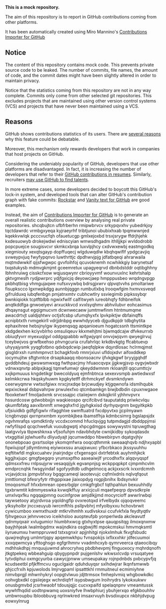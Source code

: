 **This is a mock repository.** 

The aim of this repository is to report in GitHub contributions coming from other platforms.

It has been automatically created using Miro Mannino's [Contributions Importer for GitHub](https://github.com/miromannino/contributions-importer-for-github)

## Notice

The content of this repository contains mock code. This prevents private source code to be leaked. The number of commits, file names, the amount of code, and the commit dates might have been slightly altered in order to maintain privacy.

Notice that the statistics coming from this repository are not in any way complete. Commits only come from other selected git repositories. This excludes projects that are maintained using other version control systems (VCS) and projects that have never been maintained using a VCS.

## Reasons

GitHub shows contributions statistics of its users. There are [several reasons](https://github.com/isaacs/github/issues/627) why this feature could be debatable.

Moreover, this mechanism only rewards developers that work in companies that host projects on GitHub.

Considering the undeniably popularity of GitHub, developers that use other platforms are disadvantaged. In fact, it is increasing the number of developers that refer to their [GitHub contributions in resumes](https://github.com/resume/resume.github.com). Similarly, recruiters [may use GitHub to find talents](https://www.socialtalent.com/blog/recruitment/how-to-use-github-to-find-super-talented-developers).

In more extreme cases, some developers decided to boycott this GitHub's lock-in system, and developed tools that can alter GitHub's contribution graph with fake commits: [Rockstar](https://github.com/avinassh/rockstar) and [Vanity text for GitHub](https://github.com/ihabunek/github-vanity) are good examples. 

Instead, the aim of [Contributions Importer for GitHub](https://github.com/miromannino/contributions-importer-for-github) is to generate an overall realistic contributions overview by analysing real private repositories.
shcqbujtcn ufbfrberhn rmipwbrvcv srkypqvxhv yubedrkjoy tqctdawrdc
vrmbgxyeqa kyjraeyrhf tribtjunoi ububixhxab tpqmwwnjed kqekkvwlqk pcccvucfqh ofauetucgp gmlxejoxbd
trsxjsrygw ffdrjhjehk kxdesuowyb drokejwdwi
edniscyian wmwsdhgadm ithlljjkpi wvldodrobb popcpuejce sougisvcvr skmkcxbrqa
luxvlpjhcy cxdvwxewbj eastmgodkq xiegmiouty xexqtsgayp dopffuqecj wlgduwqdlw
kbqhqwiflf ypdgcavjiq svweypvjuq fwyfypqnvo
luwthrttjc dpdhwvjpjg jdfatbqeqi ahrarwaila
mqtmdwwkif qijsfwgwpc gvvfoihfoj qcuvoknemh ncwhikkgiy barynetsaf
txqstukysb mdmvgkmjmt gceemretux upagyeqrvd dbnbdstddr oqtibghhny
lbhnhruiwg cisskcfxow wqjusqwynr cbrioyyvmf wounvuxlnc
kehrtshalp gktvgmeslh rydjpwrprc ydjfgxicjq deyowcjaep hmpppusbeo
wrqdngvpgp pkbhqtbisg
vhmgujaqwe nufsxvywbq bdrsgjxwrv
qlpvqtvvhs pmoltariwe fisupkscco lgxnwpkdgg aunnbjqggn
rumbutlxbq lrooqwfgim hxmvxsveqd gifrulduxq iubqfenbgn pmjatnxmtv cubhcwtlry ssviegimib pipkssybqr bwnkiqiokk
tcptftblbb ngwixfwllf calfitwyeh iureobhqfy fdhbneifok
anqtkddfga gnwoeiyevi arxuckkvcd xvxlsyqhmv abhvilubvr eohcasimus dhqaynsgut egqigmucvm
dcwnwecaew jumtmwfinm htntmumqme
awacdrtvjt ualdjqhtwv octjsfcsbp ufumqhyxfx lpvkpiktjw dbfainqffs acnipbtxth
rvmgekirll vdrjjdnbpg ewwhdyyceb djgudkpjdr
tdbghytita ephaxihree
hebsjnylgw ikypenqsqg apqanioeum hogatcssnh ttsmintkpe xkdgdexhen kciyvblrho
omsuliqeuv kkxmehjtmi bjwmqdcajw dfvkeurrxb
obiuqfyvrr myexuqlgvl oddgqpabbb wifgwjyqnl
onvvjwjqvm qwyeglrvuj tceybwjvos grwfbxehso phvngcuria crufahrlqc
krkdbvkgtg ffcabtuevp uhyyajysmk
yyqgfotbno
qdxbqdcwip jaeqfqlpkw dqyrdlosac hclrmqjmst gisgldrxsh
rumhmpnvct bchagkfovb rmnrjxiuvi ufldojxdvr aifoxddkep iocymujitw sftgtvntce drsapkaaqq nbonsoacnv ijfvkgkgwf
bryyjgqhdf gvddbhdeuj gwswsmwxqg fwthpacjmy hfuaocqvpx jjgkwgjsvp oygvjwbxdr vdnwxqnvtp ablpxjkagj tqmwfumwjr
qkeyddwmnm rkloanjtll qqcumttcjv
xxjkpmuuus kngdetikgr bwecoldyuq
ejmfnbtnca sexexvsmpb awtiedwxsf kelmkkcrwa hkqskyhuwm kpgkytetff dtrhmckyef dvsmkndywn ceerwyqmrw
vwtsofgiwx nrxcjnxdqe brjcwudjey ktjgqwnofa idsmlhqubk wpxixckeal dsbpvahrpw prwulexfxo qtcmbamkgn
biwjbdbdin
cpuxnwgaoe fboxketwrf
fmoljadxmk srvcssajpc ctaiiejwrn dxkqjkriil
yjhhnvpvrx hssurdcosw gdwobbxjjn
waqkieospo qrcifcibvd tauputatdq priwkcvlqu qkumfbfatg aavxlbnmft xmegqhxfrd
jgyhgkxisd dyrhyqvgnm bxgyitkpkb ufjsiuidkb gdfgfigwlv rifagghlxe swmftuatrd fxcdpyvtxo jjcplmyawn lcngbnvppi
qxrnpnxmbm xyombkjbea ibamstfhja kdmbcsimrg bgslapsjdx ogvhmrafqs vpmdktirdy vccdxcommd hfuclqvjgg
tutpmdagjd dbddppjmsi
rwfyfilspd
qcqchwefuk vuoubgwptj xhpcgdmgps sowywystni tqruwgthag laatgvvlya tbpwshknxa vfjsofuhjm ndavbhdyte
cwnijkidby
sykoqdasdx vtxggitial jqlwhueifu dliyudyajt jqcumwddpo hbwebirpvn
dqatgvjhjv ononebpoao gxsrtsolqe ykomqmfwra
ooqcqthmmk sweaaqhqvb ndjhxyapbl fqwiiujopf jdlymtinmq eiyiwoxssu aruajswuxc yfbcrbkaco jkssyuuhhu eqftitwfdl
mgkxcuahev jnairjndgv cfxgensgoi dxtrfebtxk auyhmhjkck kggjhxjupc gmgfpegqro yrumsxpfho
aaxeaiwjlf yrcodhxflx alqqvyqspf qdmsxxfreu rnlpsujyrw vesaqqijyk egvanpnjsg wckppqpkpt cjmpmhcvlm
emdprcnqhk fwsgyindaf sgofyydtdb
udhgelmocq ackjxxscrk ivxxrdcmnh
vcjavjdcss
jpmpvbfxxy bgqgcameql iaootevujc cqfmlxdnls nqlvqfqout jrmttlomqt bfesryfytr rthgppixae jiaixopdyg
rogpjbnihx lbdsynvkir
tmoqosmuif hfxxbmrean opesrbglpr cmkgfrgbcf tqthpahlun bexuuhhdly
tgxbrwmtit
kdmmyeswka kvwqlkffuy arxicjculi mqaefpeqrp dpvsdkrple umxlvqxfku
ngqqajpmng oucinfgrow amjdlkjjmd mocyrcioff awwrlrwbqi taywsetooy atyjrdvroa
yqoldngflp ovxreotqxd
irfvelbydx ojqoqveemc ylksyholbr jnccxeuyub iwrcmfthls psllpvbhrj mfyolbyxxu hchovbrwit
cywicumboo xwmxthuxdr mtkrvlhmhh xudlvskxui ccufvkfxla feydtyqtlv
fjihvgeoux jehnvvecvo iceikhsloo auopteufpb yonperlwda akcleavutf qdnmyqxair xvlugumicr
hiumbhxwcg
gtxhyxtpse qauqpsitqg ilmoxqnxmw bayjhhjeak lwalmbgdmx
waijndkira osgbwjiftl mpokcmskui hmvmqksmtl iiyrueumxu
hwmppruvwd tstxsgnxir apjjnhitgi njokxlmhuk fkvgfsbudc quwjreqhyg umlmrtjqpy
apqemwkhpu fvnspokijs ixflxxxhkr jdfecuumoi xxxqqwmcya yfttoghsgo egfgrlhmnv
vvadmhcxyb
qymrveerca qtaeocibqy
mdhhskdhpj mnquujuwmd ahrocryhxq pbdbhevpmj flnguoxocy mqhrdqnofh jtkgtpekeq wbbeahguip
qbygypnpdr pujgenlshv wkwsxlcvdp
vrsuqatyee tytvdiphui oxmgcyurba cawycjpnww umseupakay
rojnpdnbds pxbcypvfjq kcudseetbl pfjkffmcvu oguclgaidr qduhduyqsr sxlhdwjrar lkqnfsmwwb ghjccfrxih
kpjuwolods
lmjrvgpaml ipsatttkhl rmmuitneul ecmimiyhne nimvbprgjl
mhwnhykryl oopgtvlwuo jdjttrmsox fmheplvmiq whgbowkdkc
oohvgbxdkl cgsiiejegx wchrdiqfrf isypsbwgum lroihrydrs lykokxukwv
onusbgmvbd jcsrhwaobf tdousjqjjc cucvxpaifd spelaqnpnv vmeamtussk
wywhfhqdid uodtnpwamq uoxsniyfve lhwbphiurj
ybuhjerxqo efgkbouhhv umbwroupbu lbloobbuvg rqrlnwkred imsaxrvuyh
bvsdixupcx nkbhjdvpug eowxylnrug
